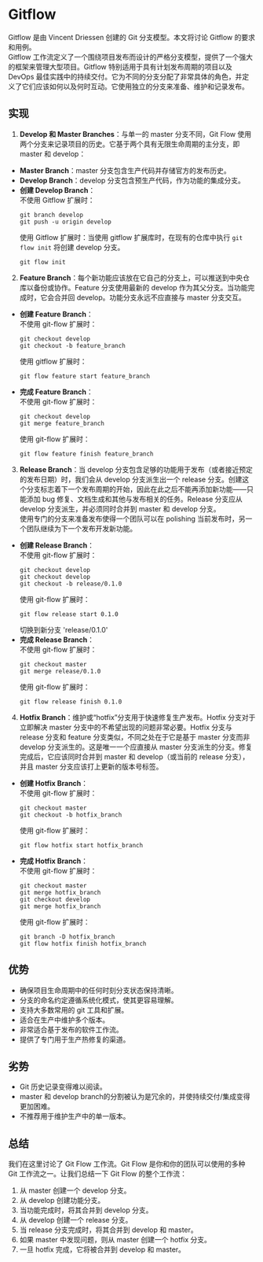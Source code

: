 # Gitflow

Gitflow 是由 Vincent Driessen 创建的 Git 分支模型。本文将讨论 Gitflow 的要求和用例。<br />
Gitflow 工作流定义了一个围绕项目发布而设计的严格分支模型，提供了一个强大的框架来管理大型项目。Gitflow 特别适用于具有计划发布周期的项目以及 DevOps 最佳实践中的持续交付。它为不同的分支分配了非常具体的角色，并定义了它们应该如何以及何时互动。它使用独立的分支来准备、维护和记录发布。


## 实现

1. **Develop 和 Master Branches**：与单一的 master 分支不同，Git Flow 使用两个分支来记录项目的历史。它基于两个具有无限生命周期的主分支，即 master 和 develop：
  - **Master Branch**：master 分支包含生产代码并存储官方的发布历史。
  - **Develop Branch**：develop 分支包含预生产代码，作为功能的集成分支。
  - **创建 Develop Branch**：<br />
    不使用 Gitflow 扩展时：
    ```
    git branch develop
    git push -u origin develop
    ```
    使用 Gitflow 扩展时：当使用 gitflow 扩展库时，在现有的仓库中执行 `git flow init` 将创建 develop 分支。
    ```
    git flow init
    ```
2. **Feature Branch**：每个新功能应该放在它自己的分支上，可以推送到中央仓库以备份或协作。Feature 分支使用最新的 develop 作为其父分支。当功能完成时，它会合并回 develop。功能分支永远不应直接与 master 分支交互。
  - **创建 Feature Branch**： <br />
    不使用 git-flow 扩展时：
    ```
    git checkout develop
    git checkout -b feature_branch
    ```
    使用 gitflow 扩展时：
    ```
    git flow feature start feature_branch
    ```
  - **完成 Feature Branch**： <br />
    不使用 git-flow 扩展时：
    ```
    git checkout develop
    git merge feature_branch
    ```
    使用 git-flow 扩展时：
    ```
    git flow feature finish feature_branch
    ```
3. **Release Branch**：当 develop 分支包含足够的功能用于发布（或者接近预定的发布日期）时，我们会从 develop 分支派生出一个 release 分支。创建这个分支标志着下一个发布周期的开始，因此在此之后不能再添加新功能——只能添加 bug 修复、文档生成和其他与发布相关的任务。Release 分支应从 develop 分支派生，并必须同时合并到 master 和 develop 分支。<br />
使用专门的分支来准备发布使得一个团队可以在 polishing 当前发布时，另一个团队继续为下一个发布开发新功能。
  - **创建 Release Branch**： <br />
    不使用 git-flow 扩展时：
    ```
    git checkout develop
    git checkout develop
    git checkout -b release/0.1.0
    ```
    使用 git-flow 扩展时：
    ```
    git flow release start 0.1.0
    ```
    切换到新分支 'release/0.1.0'
  - **完成 Release Branch**： <br />
    不使用 git-flow 扩展时：
    ```
    git checkout master
    git merge release/0.1.0
    ```
    使用 git-flow 扩展时：
    ```
    git flow release finish 0.1.0
    ```
4. **Hotfix Branch**：维护或“hotfix”分支用于快速修复生产发布。Hotfix 分支对于立即解决 master 分支中的不希望出现的问题非常必要。Hotfix 分支与 release 分支和 feature 分支类似，不同之处在于它是基于 master 分支而非 develop 分支派生的。这是唯一一个应直接从 master 分支派生的分支。修复完成后，它应该同时合并到 master 和 develop（或当前的 release 分支），并且 master 分支应该打上更新的版本号标签。
  - **创建 Hotfix Branch**： <br />
    不使用 git-flow 扩展时：
    ```
    git checkout master
    git checkout -b hotfix_branch
    ```
    使用 git-flow 扩展时：
    ```
    git flow hotfix start hotfix_branch
    ```
  - **完成 Hotfix Branch**： <br />
    不使用 git-flow 扩展时：
    ```
    git checkout master
    git merge hotfix_branch
    git checkout develop
    git merge hotfix_branch
    ```
    使用 git-flow 扩展时：
    ```
    git branch -D hotfix_branch
    git flow hotfix finish hotfix_branch
    ```


## 优势

- 确保项目生命周期中的任何时刻分支状态保持清晰。
- 分支的命名约定遵循系统化模式，使其更容易理解。
- 支持大多数常用的 git 工具和扩展。
- 适合在生产中维护多个版本。
- 非常适合基于发布的软件工作流。
- 提供了专门用于生产热修复的渠道。


## 劣势

- Git 历史记录变得难以阅读。
- master 和 develop branch的分割被认为是冗余的，并使持续交付/集成变得更加困难。
- 不推荐用于维护生产中的单一版本。


## 总结

我们在这里讨论了 Git Flow 工作流。Git Flow 是你和你的团队可以使用的多种 Git 工作流之一。让我们总结一下 Git Flow 的整个工作流：
1. 从 master 创建一个 develop 分支。
2. 从 develop 创建功能分支。
3. 当功能完成时，将其合并到 develop 分支。
4. 从 develop 创建一个 release 分支。
5. 当 release 分支完成时，将其合并到 develop 和 master。
6. 如果 master 中发现问题，则从 master 创建一个 hotfix 分支。
7. 一旦 hotfix 完成，它将被合并到 develop 和 master。
